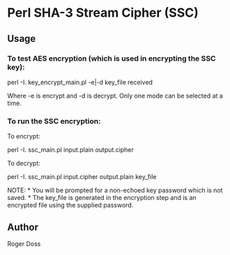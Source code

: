 # Perl SHA-3 Stream Cipher (SSC)

## Usage

### To test AES encryption (which is used in encrypting the SSC key):

perl -I. key\_encrypt\_main.pl -e|-d key\_file received

Where -e is encrypt and -d is decrypt. Only one mode can be selected
at a time.

### To run the SSC encryption:

To encrypt:

perl -I. ssc_main.pl input.plain  output.cipher

To decrypt:

perl -I. ssc_main.pl input.cipher output.plain key\_file

NOTE: * You will be prompted for a non-echoed key password which is not
        saved.
      * The key\_file is generated in the encryption step and is an encrypted file
        using the supplied password.
        
## Author
Roger Doss
